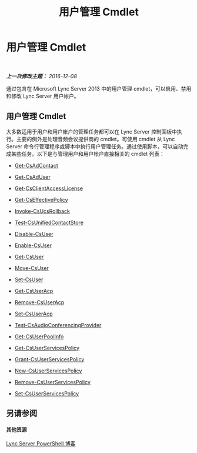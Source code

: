 ﻿---
title: 用户管理 Cmdlet
TOCTitle: 用户管理 Cmdlet
ms:assetid: 85312f3f-28e8-421c-b94c-e6ead1f5f755
ms:mtpsurl: https://technet.microsoft.com/zh-cn/library/Gg398677(v=OCS.15)
ms:contentKeyID: 49313489
ms.date: 12/10/2016
mtps_version: v=OCS.15
ms.translationtype: HT
---

# 用户管理 Cmdlet

 

_**上一次修改主题：** 2016-12-08_

通过包含在 Microsoft Lync Server 2013 中的用户管理 cmdlet，可以启用、禁用和修改 Lync Server 用户帐户。

## 用户管理 Cmdlet

大多数适用于用户和用户帐户的管理任务都可以在 Lync Server 控制面板中执行。主要的例外是处理音频会议提供商的 cmdlet。可使用 cmdlet 从 Lync Server 命令行管理程序或脚本中执行用户管理任务。通过使用脚本，可以自动完成某些任务。以下是与管理用户和用户帐户直接相关的 cmdlet 列表：

  - [Get-CsAdContact](get-csadcontact.md)

  - [Get-CsAdUser](get-csaduser.md)

  - [Get-CsClientAccessLicense](get-csclientaccesslicense.md)

  - [Get-CsEffectivePolicy](get-cseffectivepolicy.md)

  - [Invoke-CsUcsRollback](invoke-csucsrollback.md)

  - [Test-CsUnifiedContactStore](https://docs.microsoft.com/en-us/powershell/module/skype/Test-CsUnifiedContactStore)

  - [Disable-CsUser](disable-csuser.md)

  - [Enable-CsUser](enable-csuser.md)

  - [Get-CsUser](https://docs.microsoft.com/en-us/powershell/module/skype/Get-CsUser)

  - [Move-CsUser](move-csuser.md)

  - [Set-CsUser](set-csuser.md)

  - [Get-CsUserAcp](get-csuseracp.md)

  - [Remove-CsUserAcp](remove-csuseracp.md)

  - [Set-CsUserAcp](https://docs.microsoft.com/en-us/powershell/module/skype/Set-CsUserAcp)

  - [Test-CsAudioConferencingProvider](test-csaudioconferencingprovider.md)

  - [Get-CsUserPoolInfo](get-csuserpoolinfo.md)

  - [Get-CsUserServicesPolicy](get-csuserservicespolicy.md)

  - [Grant-CsUserServicesPolicy](grant-csuserservicespolicy.md)

  - [New-CsUserServicesPolicy](new-csuserservicespolicy.md)

  - [Remove-CsUserServicesPolicy](remove-csuserservicespolicy.md)

  - [Set-CsUserServicesPolicy](set-csuserservicespolicy.md)

## 另请参阅

#### 其他资源

[Lync Server PowerShell 博客](http://go.microsoft.com/fwlink/?linkid=203150%26clcid=0x804)

